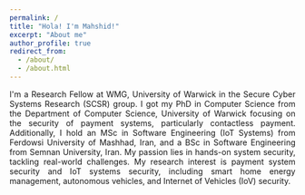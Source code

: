 ```yaml
---
permalink: /
title: "Hola! I'm Mahshid!"
excerpt: "About me"
author_profile: true
redirect_from: 
  - /about/
  - /about.html
---
```

<p align="justify">
  I'm a Research Fellow at WMG, University of Warwick in the Secure Cyber Systems Research (SCSR) group. I got my PhD in Computer Science from the Department of Computer Science, University of Warwick focusing on the security of payment systems, particularly contactless payment. Additionally, I hold an MSc in Software Engineering (IoT Systems) from Ferdowsi University of Mashhad, Iran, and a BSc in Software Engineering from Semnan University, Iran.
  My passion lies in hands-on system security, tackling real-world challenges. My research interest is payment system security and IoT systems security, including smart home energy management, autonomous vehicles, and Internet of Vehicles (IoV) security.   
</p>